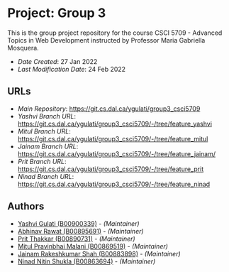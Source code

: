 # Project: Group 3

This is the group project repository for the course CSCI 5709 - Advanced Topics in Web Development instructed by Professor Maria Gabriella Mosquera.

* *Date Created*: 27 Jan 2022
* *Last Modification Date*: 24 Feb 2022

## URLs
* *Main Repository*: <https://git.cs.dal.ca/ygulati/group3_csci5709>
* *Yashvi Branch URL*: <https://git.cs.dal.ca/ygulati/group3_csci5709/-/tree/feature_yashvi>
* *Mitul Branch URL*: <https://git.cs.dal.ca/ygulati/group3_csci5709/-/tree/feature_mitul>
* *Jainam Branch URL*: <https://git.cs.dal.ca/ygulati/group3_csci5709/-/tree/feature_jainam/>
* *Prit Branch URL*: <https://git.cs.dal.ca/ygulati/group3_csci5709/-/tree/feature_prit>
* *Ninad Branch URL*: <https://git.cs.dal.ca/ygulati/group3_csci5709/-/tree/feature_ninad>


## Authors
* [Yashvi Gulati (B00900339)](mailto:ys849413@dal.ca) - *(Maintainer)*
* [Abhinav Rawat (B00895691)](mailto:abhi@dal.ca) - *(Maintainer)*
* [Prit Thakkar (B00890731)](mailto:Prit.Thakkar@dal.ca) - *(Maintainer)*
* [Mitul Pravinbhai Malani (B00869519)](mailto:mt215690@dal.ca) - *(Maintainer)*
* [Jainam Rakeshkumar Shah (B00883898)](mailto:jainam@dal.ca) - *(Maintainer)*
* [Ninad Nitin Shukla (B00863694)](mailto:nn320259@dal.ca) - *(Maintainer)*
